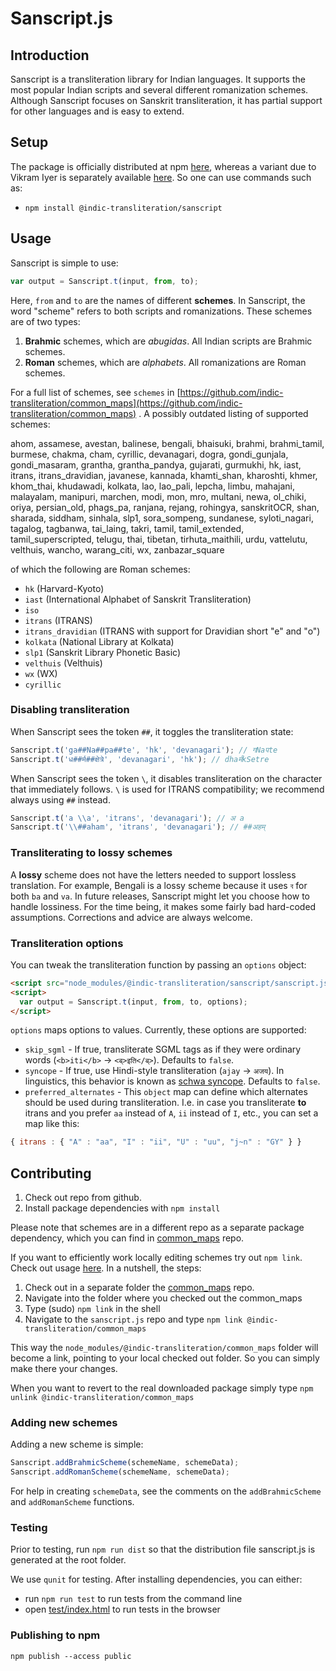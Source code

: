 Sanscript.js
=============================

## Introduction

Sanscript is a transliteration library for Indian languages. It supports the most popular Indian scripts and several different romanization schemes. Although Sanscript focuses on Sanskrit transliteration, it has partial support for other languages and is easy to extend.

## Setup
The package is officially distributed at npm [here](https://www.npmjs.com/package/@indic-transliteration/sanscript), whereas a variant due to Vikram Iyer is separately available [here](https://www.npmjs.com/package/sanscript). So one can use commands such as:

- `npm install @indic-transliteration/sanscript`

## Usage

Sanscript is simple to use:

```js
var output = Sanscript.t(input, from, to);
```

Here, `from` and `to` are the names of different **schemes**. In Sanscript, the word "scheme" refers to both scripts and romanizations. These schemes are of two types:

1. **Brahmic** schemes, which are *abugidas*. All Indian scripts are Brahmic schemes.
2. **Roman** schemes, which are *alphabets*. All romanizations are Roman schemes.

For a full list of schemes, see `schemes` in [https://github.com/indic-transliteration/common_maps](https://github.com/indic-transliteration/common_maps) . A possibly outdated listing of supported schemes:

ahom, assamese, avestan, balinese, bengali, bhaisuki, brahmi, brahmi_tamil, burmese, chakma, cham, cyrillic, devanagari, dogra, gondi_gunjala, gondi_masaram, grantha, grantha_pandya, gujarati, gurmukhi, hk, iast, itrans, itrans_dravidian, javanese, kannada, khamti_shan, kharoshti, khmer, khom_thai, khudawadi, kolkata, lao, lao_pali, lepcha, limbu, mahajani, malayalam, manipuri, marchen, modi, mon, mro, multani, newa, ol_chiki, oriya, persian_old, phags_pa, ranjana, rejang, rohingya, sanskritOCR, shan, sharada, siddham, sinhala, slp1, sora_sompeng, sundanese, syloti_nagari, tagalog, tagbanwa, tai_laing, takri, tamil, tamil_extended, tamil_superscripted, telugu, thai, tibetan, tirhuta_maithili, urdu, vattelutu, velthuis, wancho, warang_citi, wx, zanbazar_square

of which the following are Roman schemes:

* `hk` (Harvard-Kyoto)
* `iast` (International Alphabet of Sanskrit Transliteration)
* `iso`
* `itrans` (ITRANS)
* `itrans_dravidian` (ITRANS with support for Dravidian short "e" and "o")
* `kolkata` (National Library at Kolkata)
* `slp1` (Sanskrit Library Phonetic Basic)
* `velthuis` (Velthuis)
* `wx` (WX)
* `cyrillic`

### Disabling transliteration
When Sanscript sees the token `##`, it toggles the transliteration state:

```js
Sanscript.t('ga##Na##pa##te', 'hk', 'devanagari'); // गNaपte
Sanscript.t('ध##र्म##क्षेत्रे', 'devanagari', 'hk'); // dhaर्मkSetre
```

When Sanscript sees the token `\`, it disables transliteration on the character that immediately follows. `\` is used for ITRANS compatibility; we recommend always using `##` instead.

```js
Sanscript.t('a \\a', 'itrans', 'devanagari'); // अ a
Sanscript.t('\\##aham', 'itrans', 'devanagari'); // ##अहम्
```

### Transliterating to lossy schemes
A **lossy** scheme does not have the letters needed to support lossless translation. For example, Bengali is a lossy scheme because it uses `ব` for both `ba` and `va`. In future releases, Sanscript might let you choose how to handle lossiness. For the time being, it makes some fairly bad hard-coded assumptions. Corrections and advice are always welcome.

### Transliteration options
You can tweak the transliteration function by passing an `options` object:

```html
<script src="node_modules/@indic-transliteration/sanscript/sanscript.js"></script>
<script>
  var output = Sanscript.t(input, from, to, options);
</script>
```

`options` maps options to values. Currently, these options are supported:

* `skip_sgml` - If true, transliterate SGML tags as if they were ordinary words (`<b>iti</b>` → `<ब्>इति</ब्>`). Defaults to `false`.
* `syncope` - If true, use Hindi-style transliteration (`ajay` → `अजय`). In linguistics, this behavior is known as [schwa syncope](http://en.wikipedia.org/wiki/Schwa_deletion_in_Indo-Aryan_languages). Defaults to `false`.
* `preferred_alternates` - This `object` map can define which alternates should be used during transliteration. I.e. in case you transliterate **to** itrans and you prefer `aa` instead of `A`, `ii` instead of `I`, etc., you can set a map like this:
```js
{ itrans : { "A" : "aa", "I" : "ii", "U" : "uu", "j~n" : "GY" } }
```
## Contributing

1. Check out repo from github.
2. Install package dependencies with `npm install`

Please note that schemes are in a different repo as a separate package dependency, which you can find in [common_maps](https://github.com/indic-transliteration/common_maps) repo.

If you want to efficiently work locally editing schemes try out `npm link`. Check out usage [here](https://docs.npmjs.com/cli/v8/commands/npm-link).
In a nutshell, the steps:
1. Check out in a separate folder the [common_maps](https://github.com/indic-transliteration/common_maps) repo.
2. Navigate into the folder where you checked out the common_maps
3. Type (sudo) `npm link` in the shell
4. Navigate to the `sanscript.js` repo and type `npm link @indic-transliteration/common_maps`

This way the `node_modules/@indic-transliteration/common_maps` folder will become a link, pointing to your local checked out folder. So you can simply make there your changes.

When you want to revert to the real downloaded package simply type `npm unlink @indic-transliteration/common_maps`

### Adding new schemes

Adding a new scheme is simple:

```js
Sanscript.addBrahmicScheme(schemeName, schemeData);
Sanscript.addRomanScheme(schemeName, schemeData);
```

For help in creating `schemeData`, see the comments on the `addBrahmicScheme` and `addRomanScheme` functions.

### Testing
Prior to testing, run `npm run dist` so that the distribution file sanscript.js is generated at the root folder.

We use `qunit` for testing.
After installing dependencies, you can either:

* run `npm run test` to run tests from the command line
* open [test/index.html](test/index.html) to run tests in the browser

### Publishing to npm

```shell
npm publish --access public
```
